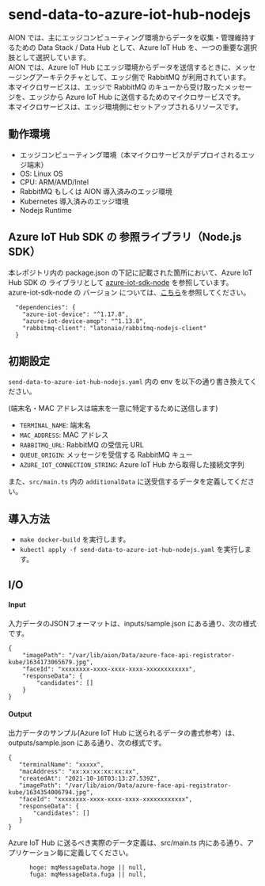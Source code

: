 # send-data-to-azure-iot-hub-nodejs

AION では、主にエッジコンピューティング環境からデータを収集・管理維持するための Data Stack / Data Hub として、Azure IoT Hub を、一つの重要な選択肢として選択しています。       
AION では、Azure IoT Hub にエッジ環境からデータを送信するときに、メッセージングアーキテクチャとして、エッジ側で RabbitMQ が利用されています。  
本マイクロサービスは、エッジで RabbitMQ のキューから受け取ったメッセージを、エッジから Azure IoT Hub に送信するためのマイクロサービスです。  
本マイクロサービスは、エッジ環境側にセットアップされるリソースです。


## 動作環境

* エッジコンピューティング環境（本マイクロサービスがデプロイされるエッジ端末）
* OS: Linux OS
* CPU: ARM/AMD/Intel
* RabbitMQ もしくは AION 導入済みのエッジ環境
* Kubernetes 導入済みのエッジ環境
* Nodejs Runtime

## Azure IoT Hub SDK の 参照ライブラリ（Node.js SDK）  

本レポジトリ内の package.json の下記に記載された箇所において、Azure IoT Hub SDK の ライブラリとして [azure-iot-sdk-node](https://github.com/Azure/azure-iot-sdk-node) を参照しています。    
azure-iot-sdk-node の バージョン については、[こちら](https://github.com/Azure/azure-iot-sdk-node/releases)を参照してください。  

```
  "dependencies": {
    "azure-iot-device": "^1.17.8",
    "azure-iot-device-amqp": "^1.13.8",
    "rabbitmq-client": "latonaio/rabbitmq-nodejs-client"
  }
```

## 初期設定

`send-data-to-azure-iot-hub-nodejs.yaml` 内の env を以下の通り書き換えてください。

(端末名・MAC アドレスは端末を一意に特定するために送信します)

* `TERMINAL_NAME`: 端末名
* `MAC_ADDRESS`: MAC アドレス
* `RABBITMQ_URL`: RabbitMQ の受信元 URL
* `QUEUE_ORIGIN`: メッセージを受信する RabbitMQ キュー
* `AZURE_IOT_CONNECTION_STRING`: Azure IoT Hub から取得した接続文字列


また、`src/main.ts` 内の `additionalData` に送受信するデータを定義してください。


## 導入方法

* `make docker-build` を実行します。
* `kubectl apply -f send-data-to-azure-iot-hub-nodejs.yaml` を実行します。

## I/O
#### Input
入力データのJSONフォーマットは、inputs/sample.json にある通り、次の様式です。  
```
{
    "imagePath": "/var/lib/aion/Data/azure-face-api-registrator-kube/1634173065679.jpg",
    "faceId": "xxxxxxxx-xxxx-xxxx-xxxx-xxxxxxxxxxxx",
    "responseData": {
        "candidates": []
    }
}
```

#### Output
出力データのサンプル(Azure IoT Hub に送られるデータの書式参考）は、outputs/sample.json にある通り、次の様式です。  
```
{
   "terminalName": "xxxxx",
   "macAddress": "xx:xx:xx:xx:xx:xx",
   "createdAt": "2021-10-16T03:13:27.539Z",
   "imagePath": "/var/lib/aion/Data/azure-face-api-registrator-kube/1634354006794.jpg",
   "faceId": "xxxxxxxx-xxxx-xxxx-xxxx-xxxxxxxxxxxx",
   "responseData": {
       "candidates": []
   }
}
```
  
Azure IoT Hub に送るべき実際のデータ定義は、src/main.ts 内にある通り、アプリケーション毎に定義してください。  
```
      hoge: mqMessageData.hoge || null,
      fuga: mqMessageData.fuga || null,
```